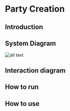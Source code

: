 # Party Creation

## Introduction
## System Diagram 
![alt text](https://github.com/nareshm87/party-flow/blob/master/images/system.png?raw=true)
## Interaction diagram 
## How to run 
## How to use 
